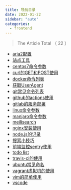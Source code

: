 ```yaml
---
title: 导航目录
date: 2022-01-22
sidebar: "auto"
categories:
  - frontend
---
```


<!-- dirToc -->

> The Article Total （ 22 ）

- [aria2配置](./aria2.md)
- [站点工具](./ascii.md)
- [centos7命令参数](./centos7.md)
- [curl的GET和POST使用](./curl.md)
- [docker命令列表](./docker.md)
- [获取UserAgent](./get-ua.md)
- [git常见命令列表](./git.md)
- [github的actions使用](./github-actions.md)
- [gitlab的服务部署](./gitlab.md)
- [linux命令参数](./linux.md)
- [manjaro命令参数](./manjaro.md)
- [meilisearch](./meilisearch.md)
- [nginx安装使用](./nginx.md)
- [node.js的记录](./nodejs.md)
- [搜索小技巧](./search-tip.md)
- [前端监控sentry使用](./sentry.md)
- [todo list](./todo.md)
- [travis-ci的使用](./travis.md)
- [ubuntu常见命名](./ubuntu.md)
- [vagrant虚拟机的使用](./vagrant.md)
- [vim的简单使用](./vim.md)
- [vscode](./vscode.md)

<!-- dirToc -->
